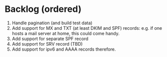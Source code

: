 # Backlog (ordered)

1. Handle pagination (and build test data)
1. Add support for MX and TXT (at least DKIM and SPF) records: e.g. if one hosts a mail server at home, this could come handy.
1. Add support for separate SPF record
1. Add support for SRV record (TBD)
1. Add support for ipv6 and AAAA records therefore.
